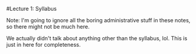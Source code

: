 #Lecture 1: Syllabus

Note: I'm going to ignore all the boring administrative stuff in these notes, so there might not be much here.

We actually didn't talk about anything other than the syllabus, lol. This is just in here for completeness.